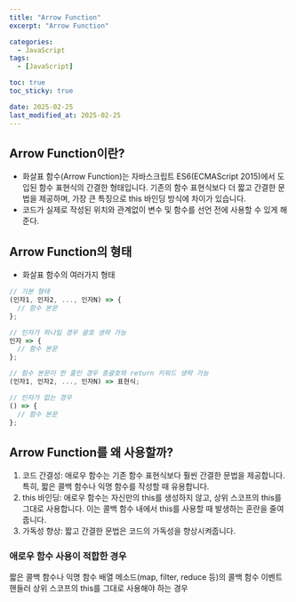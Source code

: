 ```yaml
---
title: "Arrow Function"
excerpt: "Arrow Function"

categories:
  - JavaScript
tags:
  - [JavaScript]

toc: true
toc_sticky: true

date: 2025-02-25
last_modified_at: 2025-02-25
---
```


## Arrow Function이란?

- 화살표 함수(Arrow Function)는 자바스크립트 ES6(ECMAScript 2015)에서 도입된 함수 표현식의 간결한 형태입니다. 기존의 함수 표현식보다 더 짧고 간결한 문법을 제공하며, 가장 큰 특징으로 this 바인딩 방식에 차이가 있습니다.
- 코드가 실제로 작성된 위치와 관계없이 변수 및 함수를 선언 전에 사용할 수 있게 해준다.

## Arrow Function의 형태

- 화살표 함수의 여러가지 형태

```javascript
// 기본 형태
(인자1, 인자2, ..., 인자N) => {
  // 함수 본문
};

// 인자가 하나일 경우 괄호 생략 가능
인자 => {
  // 함수 본문
};

// 함수 본문이 한 줄인 경우 중괄호와 return 키워드 생략 가능
(인자1, 인자2, ..., 인자N) => 표현식;

// 인자가 없는 경우
() => {
  // 함수 본문
};
```

## Arrow Function를 왜 사용할까?

1. 코드 간결성: 애로우 함수는 기존 함수 표현식보다 훨씬 간결한 문법을 제공합니다. 특히, 짧은 콜백 함수나 익명 함수를 작성할 때 유용합니다.
2. this 바인딩: 애로우 함수는 자신만의 this를 생성하지 않고, 상위 스코프의 this를 그대로 사용합니다. 이는 콜백 함수 내에서 this를 사용할 때 발생하는 혼란을 줄여줍니다.
3. 가독성 향상: 짧고 간결한 문법은 코드의 가독성을 향상시켜줍니다.

### 애로우 함수 사용이 적합한 경우

짧은 콜백 함수나 익명 함수
배열 메소드(map, filter, reduce 등)의 콜백 함수
이벤트 핸들러
상위 스코프의 this를 그대로 사용해야 하는 경우
